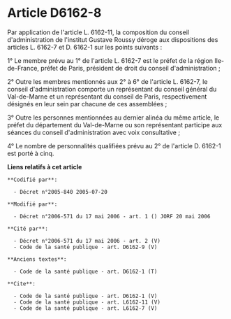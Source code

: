 # Article D6162-8

Par application de l'article L. 6162-11, la composition du conseil d'administration de l'institut Gustave Roussy déroge aux
dispositions des articles L. 6162-7 et D. 6162-1 sur les points suivants : 

1° Le membre prévu au 1° de l'article L. 6162-7 est le préfet de la région Ile-de-France, préfet de Paris, président de droit
du conseil d'administration ; 

2° Outre les membres mentionnés aux 2° à 6° de l'article L. 6162-7, le conseil d'administration comporte un représentant du
conseil général du Val-de-Marne et un représentant du conseil de Paris, respectivement désignés en leur sein par chacune de
ces assemblées ; 

3° Outre les personnes mentionnées au dernier alinéa du même article, le préfet du département du Val-de-Marne ou son
représentant participe aux séances du conseil d'administration avec voix consultative ; 

4° Le nombre de personnalités qualifiées prévu au 2° de l'article D. 6162-1 est porté à cinq.

**Liens relatifs à cet article**

	**Codifié par**:

	  - Décret n°2005-840 2005-07-20

	**Modifié par**:

	  - Décret n°2006-571 du 17 mai 2006 - art. 1 () JORF 20 mai 2006

	**Cité par**:

	  - Décret n°2006-571 du 17 mai 2006 - art. 2 (V)
	  - Code de la santé publique - art. D6162-9 (V)

	**Anciens textes**:

	  - Code de la santé publique - art. D6162-1 (T)

	**Cite**:

	  - Code de la santé publique - art. D6162-1 (V)
	  - Code de la santé publique - art. L6162-11 (V)
	  - Code de la santé publique - art. L6162-7 (V)

